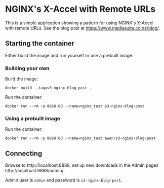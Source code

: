 # NGINX's X-Accel with Remote URLs

This is a simple application showing a pattern for using NGINX's X-Accel with remote URLs. See the blog post at https://www.mediasuite.co.nz/blog/.

## Starting the container

Either build the image and run yourself or use a prebuilt image.

### Building your own

Build the image:

`docker build --tag=s3-nginx-blog-post .`

Run the container:

`docker run --rm -p 8888:80 --name=nginx_test s3-nginx-blog-post`

### Using a prebuilt image

Run the container:

`docker run --rm -p 8888:80 --name=nginx_test ewen/s3-nginx-blog-post`

## Connecting

Browse to http://localhost:8888, set up new downloads in the Admin pages http://localhost:8888/admin/.

Admin user is `admin` and password is `s3-nginx-blog-post`.
 
